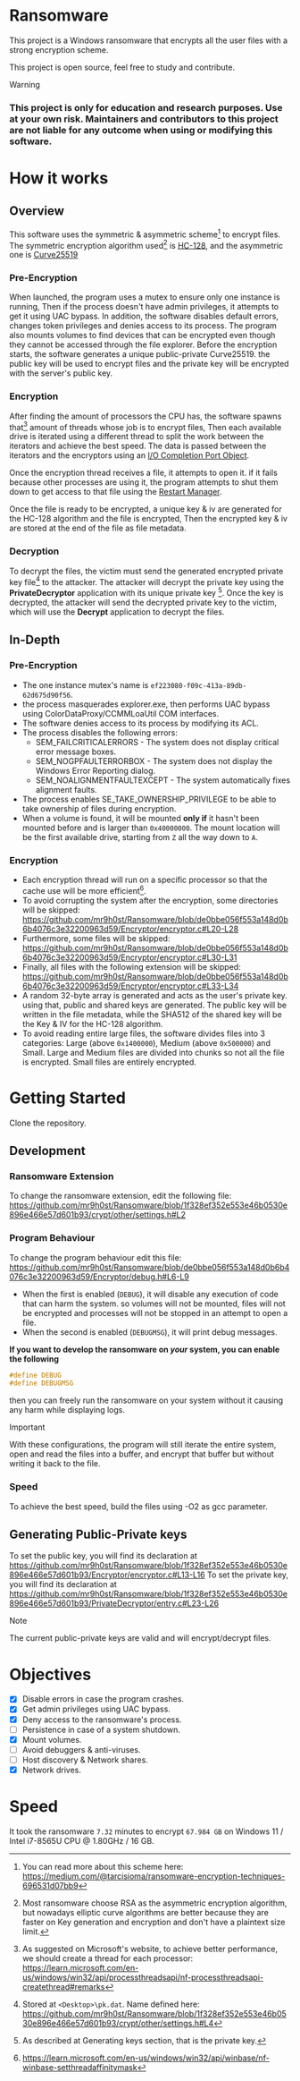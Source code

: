 # Ransomware
This project is a Windows ransomware that encrypts all the user files with a strong encryption scheme.

This project is open source, feel free to study and contribute.

> [!WARNING]
> ### This project is only for education and research purposes. Use at your own risk. Maintainers and contributors to this project are not liable for any outcome when using or modifying this software.

# How it works
## Overview
This software uses the symmetric & asymmetric scheme[^1] to encrypt files.
The symmetric encryption algorithm used[^2] is [HC-128](https://www.ecrypt.eu.org/stream/e2-hc128.html), and the asymmetric one is [Curve25519](http://cr.yp.to/ecdh.html)

### Pre-Encryption
When launched, the program uses a mutex to ensure only one instance is running, Then if the process doesn't have admin privileges, it attempts to get it using UAC bypass. In addition, the software disables default errors, changes token privileges and denies access to its process.
The program also mounts volumes to find devices that can be encrypted even though they cannot be accessed through the file explorer.
Before the encryption starts, the software generates a unique public-private Curve25519. the public key will be used to encrypt files and the private key will be encrypted with the server's public key.

### Encryption
After finding the amount of processors the CPU has, the software spawns that[^3] amount of threads whose job is to encrypt files, Then each available drive is iterated using a different thread to split the work between the iterators and achieve the best speed. The data is passed between the iterators and the encryptors using an [I/O Completion Port Object](https://learn.microsoft.com/en-us/windows/win32/fileio/i-o-completion-ports).

Once the encryption thread receives a file, it attempts to open it. if it fails because other processes are using it, the program attempts to shut them down to get access to that file using the [Restart Manager](https://learn.microsoft.com/en-us/windows/win32/rstmgr/restart-manager-portal).

Once the file is ready to be encrypted, a unique key & iv are generated for the HC-128 algorithm and the file is encrypted, Then the encrypted key & iv are stored at the end of the file as file metadata.

### Decryption
To decrypt the files, the victim must send the generated encrypted private key file[^4] to the attacker. The attacker will decrypt the private key using the **PrivateDecryptor** application with its unique private key [^5]. Once the key is decrypted, the attacker will send the decrypted private key to the victim, which will use the **Decrypt** application to decrypt the files.

## In-Depth
### Pre-Encryption
* The one instance mutex's name is `ef223080-f09c-413a-89db-62d675d90f56`.
* the process masquerades explorer.exe, then performs UAC bypass using ColorDataProxy/CCMMLoaUtil COM interfaces.
* The software denies access to its process by modifying its ACL.
* The process disables the following errors:
    - SEM_FAILCRITICALERRORS - The system does not display critical error message boxes.
    - SEM_NOGPFAULTERRORBOX - The system does not display the Windows Error Reporting dialog.
    - SEM_NOALIGNMENTFAULTEXCEPT - The system automatically fixes alignment faults.
* The process enables SE_TAKE_OWNERSHIP_PRIVILEGE to be able to take ownership of files during encryption.
* When a volume is found, it will be mounted **only if** it hasn't been mounted before and is larger than `0x40000000`. The mount location will be the first available drive, starting from `Z` all the way down to `A`.

### Encryption
* Each encryption thread will run on a specific processor so that the cache use will be more efficient[^6].
* To avoid corrupting the system after the encryption, some directories will be skipped:
https://github.com/mr9h0st/Ransomware/blob/de0bbe056f553a148d0b6b4076c3e32200963d59/Encryptor/encryptor.c#L20-L28
* Furthermore, some files will be skipped:
https://github.com/mr9h0st/Ransomware/blob/de0bbe056f553a148d0b6b4076c3e32200963d59/Encryptor/encryptor.c#L30-L31
* Finally, all files with the following extension will be skipped:
https://github.com/mr9h0st/Ransomware/blob/de0bbe056f553a148d0b6b4076c3e32200963d59/Encryptor/encryptor.c#L33-L34
* A random 32-byte array is generated and acts as the user's private key. using that, public and shared keys are generated. The public key will be written in the file metadata, while the SHA512 of the shared key will be the Key & IV for the HC-128 algorithm.
* To avoid reading entire large files, the software divides files into 3 categories: Large (above `0x1400000`), Medium (above `0x500000`) and Small. Large and Medium files are divided into chunks so not all the file is encrypted. Small files are entirely encrypted.

# Getting Started
Clone the repository.

## Development
### Ransomware Extension
To change the ransomware extension, edit the following file:
https://github.com/mr9h0st/Ransomware/blob/1f328ef352e553e46b0530e896e466e57d601b93/crypt/other/settings.h#L2
### Program Behaviour
To change the program behaviour edit this file:
https://github.com/mr9h0st/Ransomware/blob/de0bbe056f553a148d0b6b4076c3e32200963d59/Encryptor/debug.h#L6-L9
* When the first is enabled (```DEBUG```), it will disable any execution of code that can harm the system. so volumes will not be mounted, files will not be encrypted and processes will not be stopped in an attempt to open a file.
* When the second is enabled (```DEBUGMSG```), it will print debug messages.

**If you want to develop the ransomware on _your_ system, you can enable the following**
```c
#define DEBUG
#define DEBUGMSG
```
then you can freely run the ransomware on your system without it causing any harm while displaying logs.
> [!IMPORTANT]
> With these configurations, the program will still iterate the entire system, open and read the files into a buffer, and encrypt that buffer but without writing it back to the file.

### Speed
To achieve the best speed, build the files using -O2 as gcc parameter.

## Generating Public-Private keys
To set the public key, you will find its declaration at
https://github.com/mr9h0st/Ransomware/blob/1f328ef352e553e46b0530e896e466e57d601b93/Encryptor/encryptor.c#L13-L16
To set the private key, you will find its declaration at
https://github.com/mr9h0st/Ransomware/blob/1f328ef352e553e46b0530e896e466e57d601b93/PrivateDecryptor/entry.c#L23-L26

> [!NOTE]
> The current public-private keys are valid and will encrypt/decrypt files.

# Objectives
- [x] Disable errors in case the program crashes.
- [x] Get admin privileges using UAC bypass.
- [x] Deny access to the ransomware's process.
- [ ] Persistence in case of a system shutdown.
- [x] Mount volumes.
- [ ] Avoid debuggers & anti-viruses.
- [ ] Host discovery & Network shares.
- [x] Network drives.

# Speed
It took the ransomware `7.32` minutes to encrypt `67.984 GB` on Windows 11 / Intel i7-8565U CPU @ 1.80GHz / 16 GB.

[^1]: You can read more about this scheme here: https://medium.com/@tarcisioma/ransomware-encryption-techniques-696531d07bb9
[^2]: Most ransomware choose RSA as the asymmetric encryption algorithm, but nowadays elliptic curve algorithms are better because they are faster on Key generation and encryption and don't have a plaintext size limit.
[^3]: As suggested on Microsoft's website, to achieve better performance, we should create a thread for each processor: https://learn.microsoft.com/en-us/windows/win32/api/processthreadsapi/nf-processthreadsapi-createthread#remarks
[^4]: Stored at `<Desktop>\pk.dat`. Name defined here:
https://github.com/mr9h0st/Ransomware/blob/1f328ef352e553e46b0530e896e466e57d601b93/crypt/other/settings.h#L4
[^5]: As described at Generating keys section, that is the private key.
[^6]: https://learn.microsoft.com/en-us/windows/win32/api/winbase/nf-winbase-setthreadaffinitymask
